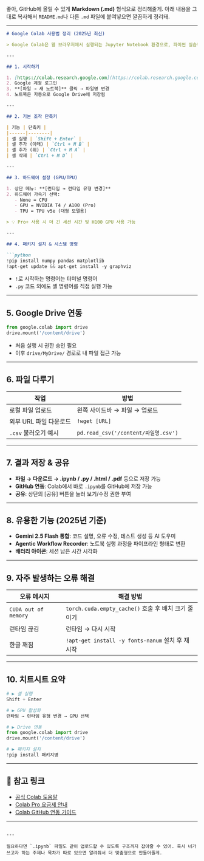 좋아, GitHub에 올릴 수 있게 **Markdown (.md)** 형식으로 정리해줄게. 아래 내용을 그대로 복사해서 `README.md`나 다른 `.md` 파일에 붙여넣으면 깔끔하게 정리돼.

---

````markdown
# Google Colab 사용법 정리 (2025년 최신)

> Google Colab은 웹 브라우저에서 실행되는 Jupyter Notebook 환경으로, 파이썬 실습부터 머신러닝까지 모두 가능한 무료 플랫폼입니다.

---

## 1. 시작하기

1. [https://colab.research.google.com](https://colab.research.google.com) 접속
2. Google 계정 로그인
3. **[파일 → 새 노트북]** 클릭 → 파일명 변경
4. 노트북은 자동으로 Google Drive에 저장됨

---

## 2. 기본 조작 단축키

| 기능 | 단축키 |
|------|--------|
| 셀 실행 | `Shift + Enter` |
| 셀 추가 (아래) | `Ctrl + M B` |
| 셀 추가 (위) | `Ctrl + M A` |
| 셀 삭제 | `Ctrl + M D` |

---

## 3. 하드웨어 설정 (GPU/TPU)

1. 상단 메뉴: **[런타임 → 런타임 유형 변경]**
2. 하드웨어 가속기 선택:
   - None = CPU
   - GPU = NVIDIA T4 / A100 (Pro)
   - TPU = TPU v5e (대형 모델용)

> 💡 Pro+ 사용 시 더 긴 세션 시간 및 H100 GPU 사용 가능

---

## 4. 패키지 설치 & 시스템 명령

```python
!pip install numpy pandas matplotlib
!apt-get update && apt-get install -y graphviz
````

* `!`로 시작하는 명령어는 터미널 명령어
* `.py` 코드 외에도 셸 명령어를 직접 실행 가능

---

## 5. Google Drive 연동

```python
from google.colab import drive
drive.mount('/content/drive')
```

* 처음 실행 시 권한 승인 필요
* 이후 `drive/MyDrive/` 경로로 내 파일 접근 가능

---

## 6. 파일 다루기

| 작업             | 방법                                |
| -------------- | --------------------------------- |
| 로컬 파일 업로드      | 왼쪽 사이드바 → 파일 → 업로드                |
| 외부 URL 파일 다운로드 | `!wget [URL]`                     |
| `.csv` 불러오기 예시 | `pd.read_csv('/content/파일명.csv')` |

---

## 7. 결과 저장 & 공유

* **파일 → 다운로드 → .ipynb / .py / .html / .pdf** 등으로 저장 가능
* **GitHub 연동**: Colab에서 바로 `.ipynb`를 GitHub에 저장 가능
* **공유**: 상단의 \[공유] 버튼을 눌러 보기/수정 권한 부여

---

## 8. 유용한 기능 (2025년 기준)

* **Gemini 2.5 Flash 통합**: 코드 설명, 오류 수정, 테스트 생성 등 AI 도우미
* **Agentic Workflow Recorder**: 노트북 실행 과정을 파이프라인 형태로 변환
* **배터리 아이콘**: 세션 남은 시간 시각화

---

## 9. 자주 발생하는 오류 해결

| 오류 메시지               | 해결 방법                                      |
| -------------------- | ------------------------------------------ |
| `CUDA out of memory` | `torch.cuda.empty_cache()` 호출 후 배치 크기 줄이기  |
| 런타임 끊김               | 런타임 → 다시 시작                                |
| 한글 깨짐                | `!apt-get install -y fonts-nanum` 설치 후 재시작 |

---

## 10. 치트시트 요약

```python
# ▶ 셀 실행
Shift + Enter

# ▶ GPU 활성화
런타임 → 런타임 유형 변경 → GPU 선택

# ▶ Drive 연동
from google.colab import drive
drive.mount('/content/drive')

# ▶ 패키지 설치
!pip install 패키지명
```

---

## 📌 참고 링크

* [공식 Colab 도움말](https://research.google.com/colaboratory/faq.html)
* [Colab Pro 요금제 안내](https://colab.research.google.com/signup)
* [Colab GitHub 연동 가이드](https://colab.research.google.com/github)

---

```

---

필요하다면 `.ipynb` 파일도 같이 업로드할 수 있도록 구조까지 잡아줄 수 있어. 혹시 너가 쓰고자 하는 주제나 목차가 따로 있으면 알려줘서 더 맞춤형으로 만들어줄게.
```

